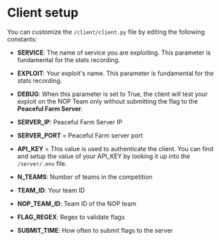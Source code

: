 # Client setup
You can customize the `/client/client.py` file by editing the following constants:

- **SERVICE**: The name of service you are exploiting. This parameter is fundamental for the stats recording.
- **EXPLOIT**: Your exploit's name. This parameter is fundamental for the stats recording. 
- **DEBUG**: When this parameter is set to True, the client will test your exploit on the NOP Team only without submitting the flag to the **Peaceful Farm Server**.                   

- **SERVER_IP**: Peaceful Farm Server IP
- **SERVER_PORT** = Peaceful Farm server port
- **API_KEY** = This value is used to authenticate the client. You can find and setup the value of your API_KEY by looking it up into the `/server/.env` file.

- **N_TEAMS**: Number of teams in the competition
- **TEAM_ID**: Your team ID
- **NOP_TEAM_ID**: Team ID of the NOP team
- **FLAG_REGEX**: Regex to validate flags
- **SUBMIT_TIME**: How often to submit flags to the server